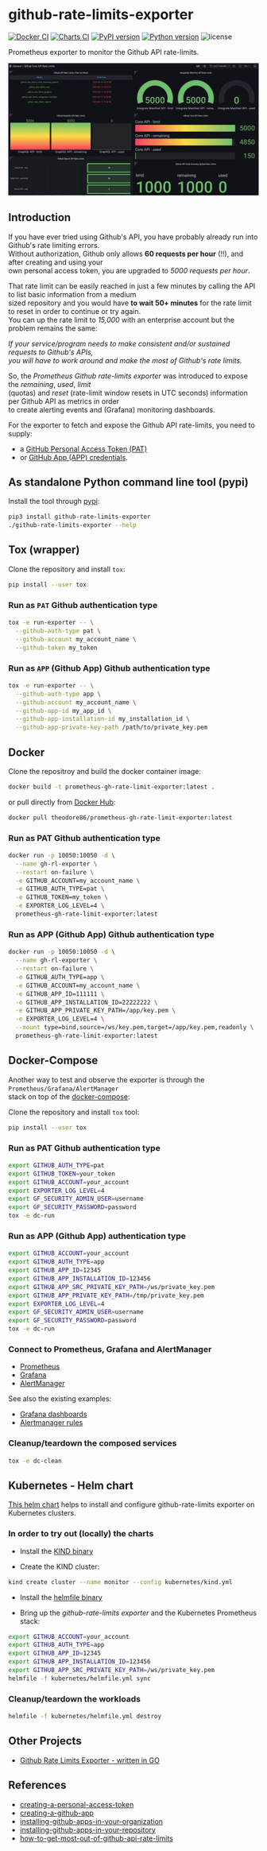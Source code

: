 # github-rate-limits-exporter

[![Docker CI](https://github.com/theodore86/github-rate-limits-exporter/actions/workflows/container-build-test-and-publish.yml/badge.svg)](https://github.com/theodore86/github-rate-limits-exporter/actions/workflows/container-build-test-and-publish.yml)
[![Charts CI](https://github.com/theodore86/github-rate-limits-exporter/actions/workflows/chart-linting-and-testing.yml//badge.svg)](https://github.com/theodore86/github-rate-limits-exporter/actions/workflows/chart-linting-and-testing.yml)
[![PyPI version](https://badge.fury.io/py/github-rate-limits-exporter.svg)](https://badge.fury.io/py/github-rate-limits-exporter)
[![Python version](https://img.shields.io/pypi/pyversions/github-rate-limits-exporter.svg)](https://img.shields.io/pypi/pyversions/github-rate-limits-exporter.svg)
![license](https://img.shields.io/github/license/theodore86/github-rate-limits-exporter)

Prometheus exporter to monitor the Github API rate-limits.

![Github API Rate Limits - Grafana dashboard](./docs/gh-rl-grafana-dashboard.png)

## Introduction

If you have ever tried using Github's API, you have probably already run into Github's rate limiting errors.</br>
Without authorization, Github only allows **60 requests per hour** (!!), and after creating and using your</br>
own personal access token, you are upgraded to *5000 requests per hour*.

That rate limit can be easily reached in just a few minutes by calling the API to list basic information from a medium</br>
sized repository and you would have **to wait 50+ minutes** for the rate limit to reset in order to continue or try again.</br>
You can up the rate limit to *15,000* with an enterprise account but the problem remains the same:

*If your service/program needs to make consistent and/or sustained requests to Github's APIs,</br>
you will have to work around and make the most of Github's rate limits.*

So, the *Prometheus Github rate-limits exporter* was introduced to expose the *remaining*, *used*, *limit*</br>
(quotas) and *reset* (rate-limit window resets in UTC seconds) information per Github API as metrics in order</br>
to create alerting events and (Grafana) monitoring dashboards.

For the exporter to fetch and expose the Github API rate-limits, you need to supply:

- a [GitHub Personal Access Token (PAT)](https://docs.github.com/en/authentication/keeping-your-account-and-data-secure/creating-a-personal-access-token)
- or [GitHub App (APP) credentials](https://docs.github.com/en/free-pro-team@latest/developers/apps/authenticating-with-github-apps).

## As standalone Python command line tool (pypi)

Install the tool through [pypi](https://pypi.org/project/github-rate-limits-exporter/):

```bash
pip3 install github-rate-limits-exporter
./github-rate-limits-exporter --help
```

## Tox (wrapper)

Clone the repository and install ``tox``:

```bash
pip install --user tox
```

### Run as ``PAT`` Github authentication type

```bash
tox -e run-exporter -- \
  --github-auth-type pat \
  --github-account my_account_name \
  --github-token my_token
```

### Run as ``APP`` (Github App) Github authentication type

```bash
tox -e run-exporter -- \
  --github-auth-type app \
  --github-account my_account_name \
  --github-app-id my_app_id \
  --github-app-installation-id my_installation_id \
  --github-app-private-key-path /path/to/private_key.pem
```

## Docker

Clone the repositroy and build the docker container image:

```bash
docker build -t prometheus-gh-rate-limit-exporter:latest .
```

or pull directly from [Docker Hub](https://hub.docker.com/r/theodore86/prometheus-gh-rate-limit-exporter):

```bash
docker pull theodore86/prometheus-gh-rate-limit-exporter:latest
```

### Run as PAT Github authentication type

```bash
docker run -p 10050:10050 -d \
  --name gh-rl-exporter \
  --restart on-failure \
  -e GITHUB_ACCOUNT=my_account_name \
  -e GITHUB_AUTH_TYPE=pat \
  -e GITHUB_TOKEN=my_token \
  -e EXPORTER_LOG_LEVEL=4 \
  prometheus-gh-rate-limit-exporter:latest
```

### Run as APP (Github App) Github authentication type

```bash
docker run -p 10050:10050 -d \
  --name gh-rl-exporter \
  --restart on-failure \
  -e GITHUB_AUTH_TYPE=app \
  -e GITHUB_ACCOUNT=my_account_name \
  -e GITHUB_APP_ID=111111 \
  -e GITHUB_APP_INSTALLATION_ID=22222222 \
  -e GITHUB_APP_PRIVATE_KEY_PATH=/app/key.pem \
  -e EXPORTER_LOG_LEVEL=4 \
  --mount type=bind,source=/ws/key.pem,target=/app/key.pem,readonly \
  prometheus-gh-rate-limit-exporter:latest
```

## Docker-Compose

Another way to test and observe the exporter is through the ``Prometheus/Grafana/AlertManager``</br>
stack on top of the [docker-compose](https://pypi.org/project/docker-compose/):

Clone the repository and install ``tox`` tool:

```bash
pip install --user tox
```

### Run as PAT Github authentication type

```bash
export GITHUB_AUTH_TYPE=pat
export GITHUB_TOKEN=your_token
export GITHUB_ACCOUNT=your_account
export EXPORTER_LOG_LEVEL=4
export GF_SECURITY_ADMIN_USER=username
export GF_SECURITY_PASSWORD=password
tox -e dc-run
```

### Run as APP (Github App) authentication type

```bash
export GITHUB_ACCOUNT=your_account
export GITHUB_AUTH_TYPE=app
export GITHUB_APP_ID=12345
export GITHUB_APP_INSTALLATION_ID=123456
export GITHUB_APP_SRC_PRIVATE_KEY_PATH=/ws/private_key.pem
export GITHUB_APP_PRIVATE_KEY_PATH=/tmp/private_key.pem
export EXPORTER_LOG_LEVEL=4
export GF_SECURITY_ADMIN_USER=username
export GF_SECURITY_PASSWORD=password
tox -e dc-run
```

### Connect to Prometheus, Grafana and AlertManager

- [Prometheus](http://localhost:9090)
- [Grafana](http://localhost:3000)
- [AlertManager](http://localhost:9093)

See also the existing examples:

- [Grafana dashboards](./monitoring/grafana/dashboards/sample.json)
- [Alertmanager rules](./monitoring/prometheus/rules/alerts.yml)

### Cleanup/teardown the composed services

```bash
tox -e dc-clean
```

## Kubernetes - Helm chart

[This helm chart](charts/github-rate-limits-exporter/README.md) helps to install and configure github-rate-limits exporter on Kubernetes clusters.

### In order to try out (locally) the charts

- Install the [KIND binary](https://github.com/kubernetes-sigs/kind/releases)

- Create the KIND cluster:

```bash
kind create cluster --name monitor --config kubernetes/kind.yml
```

- Install the [helmfile binary](https://github.com/helmfile/helmfile/releases)

- Bring up the *github-rate-limits exporter* and the Kubernetes Prometheus stack:

```bash
export GITHUB_ACCOUNT=your_account
export GITHUB_AUTH_TYPE=app
export GITHUB_APP_ID=12345
export GITHUB_APP_INSTALLATION_ID=123456
export GITHUB_APP_SRC_PRIVATE_KEY_PATH=/ws/private_key.pem
helmfile -f kubernetes/helmfile.yml sync
```

### Cleanup/teardown the workloads

```bash
helmfile -f kubernetes/helmfile.yml destroy
```

## Other Projects

- [Github Rate Limits Exporter - written in GO](https://github.com/kalgurn/github-rate-limits-prometheus-exporter)

## References

- [creating-a-personal-access-token](https://docs.github.com/en/enterprise-server@3.4/authentication/keeping-your-account-and-data-secure/creating-a-personal-access-token)
- [creating-a-github-app](https://docs.github.com/en/free-pro-team@latest/developers/apps/creating-a-github-app)
- [installing-github-apps-in-your-organization](https://docs.github.com/en/free-pro-team@latest/github/customizing-your-github-workflow/installing-an-app-in-your-organization)
- [installing-github-apps-in-your-repository](https://docs.github.com/en/free-pro-team@latest/developers/apps/installing-github-apps)
- [how-to-get-most-out-of-github-api-rate-limits](https://www.endorlabs.com/blog/how-to-get-the-most-out-of-github-api-rate-limits)
